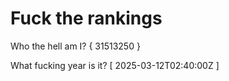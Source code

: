 # Fuck the rankings

Who the hell am I?
{ 31513250 }

What fucking year is it?
[ 2025-03-12T02:40:00Z ]
